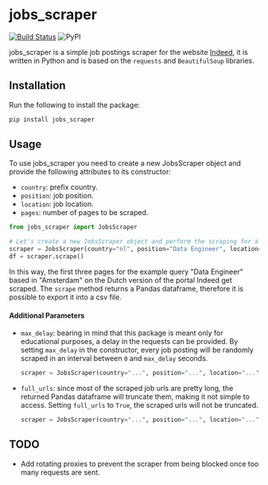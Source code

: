 # jobs_scraper

[![Build Status](https://travis-ci.com/vittoriotriassi/jobs_scraper.svg?branch=master)](https://travis-ci.com/vittoriotriassi/jobs_scraper)
![PyPI](https://img.shields.io/pypi/v/jobs_scraper?color=informational&label=PyPI)

jobs_scraper is a simple job postings scraper for the website [Indeed](https://www.indeed.com), it is written in Python and is based on the ```requests``` and ```BeautifulSoup``` libraries.

## Installation

Run the following to install the package:
```python
pip install jobs_scraper
```

## Usage
To use jobs_scraper you need to create a new JobsScraper object and provide the following attributes to its constructor:
- ```country```: prefix country.
- ```position```: job position.
- ```location```: job location.
- ```pages```: number of pages to be scraped.

```python
from jobs_scraper import JobsScraper

# Let's create a new JobsScraper object and perform the scraping for a given query.
scraper = JobsScraper(country="nl", position="Data Engineer", location="Amsterdam", pages=3)
df = scraper.scrape()
```

In this way, the first three pages for the example query "Data Engineer" based in "Amsterdam" on the Dutch version of the portal Indeed get scraped.
The ```scrape``` method returns a Pandas dataframe, therefore it is possible to export it into a csv file.

#### Additional Parameters
- ```max_delay```: bearing in mind that this package is meant only for educational purposes, a delay in the requests can be provided.
By setting ```max_delay``` in the constructor, every job posting will be randomly scraped in an interval between ```0``` and ```max_delay``` seconds.

  ```python
  scraper = JobsScraper(country="...", position="...", location="...", pages=..., max_delay=5)
  ```
  
- ```full_urls```: since most of the scraped job urls are pretty long, the returned Pandas dataframe will truncate them, making it not simple to access. Setting ```full_urls``` to ```True```, the scraped urls will not be truncated.
  ```python
  scraper = JobsScraper(country="...", position="...", location="...", pages=..., full_urls=True)
  ```
  
## TODO
- Add rotating proxies to prevent the scraper from being blocked once too many requests are sent.
